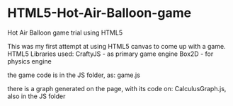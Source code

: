 HTML5-Hot-Air-Balloon-game
==========================

Hot Air Balloon game trial using HTML5

This was my first attempt at using HTML5 canvas to come up with a game.
HTML5 Libraries used:
CraftyJS - as primary game engine
Box2D - for physics engine

the game code is in the JS folder, as: game.js

there is a graph generated on the page, with its code on: CalculusGraph.js, also in the JS folder

